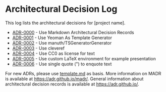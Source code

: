 # Architectural Decision Log

This log lists the architectural decisions for [project name].

- [ADR-0000](0000-use-markdown-architectural-decision-records.md) - Use Markdown Architectural Decision Records
- [ADR-0001](0001-use-yeoman.md) - Use Yeoman As Template Generator
- [ADR-0002](0002-use-manuth-TSGeneratorGenerator.md) - Use manuth/TSGeneratorGenerator
- [ADR-0003](0003-use-cleveref.md) - Use cleveref
- [ADR-0004](0004-use-cc0-as-license-for-text.md) - Use CC0 as license for text
- [ADR-0005](0005-custom-example-environment.md) - Use custom LaTeX environment for example presentation
- [ADR-0006](0006-use-single-quote-to-enquote.md) - Use single quote (") to enquote text

For new ADRs, please use [template.md](template.md) as basis.
More information on MADR is available at <https://adr.github.io/madr/>.
General information about architectural decision records is available at <https://adr.github.io/>.
